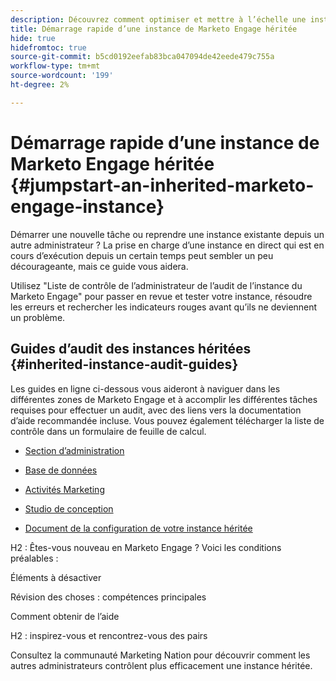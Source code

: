 ```yaml
---
description: Découvrez comment optimiser et mettre à l’échelle une instance de Marketo Engage existante que vous avez héritée. Suivez la liste de contrôle pour contrôler les paramètres d’administration et maintenir l’hygiène de la base de données.
title: Démarrage rapide d’une instance de Marketo Engage héritée
hide: true
hidefromtoc: true
source-git-commit: b5cd0192eefab83bca047094de42eede479c755a
workflow-type: tm+mt
source-wordcount: '199'
ht-degree: 2%

---
```


# Démarrage rapide d’une instance de Marketo Engage héritée {#jumpstart-an-inherited-marketo-engage-instance}

Démarrer une nouvelle tâche ou reprendre une instance existante depuis un autre administrateur ? La prise en charge d’une instance en direct qui est en cours d’exécution depuis un certain temps peut sembler un peu décourageante, mais ce guide vous aidera.

Utilisez &quot;Liste de contrôle de l’administrateur de l’audit de l’instance du Marketo Engage&quot; pour passer en revue et tester votre instance, résoudre les erreurs et rechercher les indicateurs rouges avant qu’ils ne deviennent un problème.

## Guides d’audit des instances héritées {#inherited-instance-audit-guides}

Les guides en ligne ci-dessous vous aideront à naviguer dans les différentes zones de Marketo Engage et à accomplir les différentes tâches requises pour effectuer un audit, avec des liens vers la documentation d’aide recommandée incluse. Vous pouvez également télécharger la liste de contrôle dans un formulaire de feuille de calcul.

* [Section d’administration](/help/marketo/getting-started/inheriting-a-marketo-instance/new-inherit-doc-1.md)

* [Base de données](/help/marketo/getting-started/inheriting-a-marketo-instance/new-inherit-doc-2.md)

* [Activités Marketing](/help/marketo/getting-started/inheriting-a-marketo-instance/new-inherit-doc-3.md)

* [Studio de conception](/help/marketo/getting-started/inheriting-a-marketo-instance/new-inherit-doc-4.md)

* [Document de la configuration de votre instance héritée](/help/marketo/getting-started/inheriting-a-marketo-instance/new-inherit-doc-5.md)


H2 : Êtes-vous nouveau en Marketo Engage ? Voici les conditions préalables :

Éléments à désactiver

Révision des choses : compétences principales

Comment obtenir de l’aide



H2 : inspirez-vous et rencontrez-vous des pairs



Consultez la communauté Marketing Nation pour découvrir comment les autres administrateurs contrôlent plus efficacement une instance héritée.